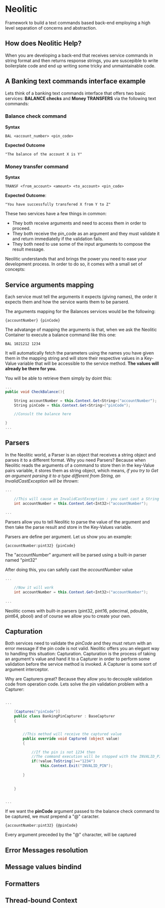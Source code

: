 # Neolitic
Framework to build a text commands based back-end employing a high level separation of concerns and abstraction.

## How does Neolitic Help?
When you are developing a back-end that receives service commands in string format and then returns response strings, you are
suscepible to write boilerplate code and end up writing some tricky and unmaintainable code.

## A Banking text commands interface example
Lets think of a banking text commands interface that offers two basic services: __BALANCE checks__ and
__Money TRANSFERS__ via the following text commands:

### Balance check command

__Syntax__
```pre
BAL <account_number> <pin_code>
```
__Expected Outcome__
```pre
"The balance of the account X is Y"
```

### Money transfer command

__Syntax__
```pre
TRANSF <from_account> <amount> <to_account> <pin_code>
```
__Expected Outcome__: 
```pre
"You have successfully transfered X from Y to Z"
```

These two services have a few things in common:
* They both receive arguments and need to access them in order to proceed.
* They both receive the pin_code as an argument and they must validate it and return immediatelly if the validation fails.
* They both need to use some of the input arguments to compose the result message.

Neolitic understands that and brings the power you need to ease your development process. In order to do so,
it comes with a small set of concepts:

## Service arguments mapping
Each service must tell the arguments it expects (giving names), the order it expects them and how the service wants them to be 
parserd. 

The arguments mapping for the Balances services would be the following:

```pre
{accountNumber} {pinCode}
```
The advatange of mapping the arguments is that, when we ask the Neolitic Container to execute a balance command
like this one: 

```pre
BAL 1021212 1234
```

It will automatically fetch the parameters using the names you have given them in the mapping string and will store their respective values in
a Key-Value variable that will be accessible to the service method.
__The values will already be there for you.__

You will be able to retrieve them simply by doint this:

```c#
...
public void CheckBalance(){

	String accountNumber = this.Context.Get<String>("accountNumber");
	String pinCode = this.Context.Get<String>("pinCode");

	//Consult the balance here

}
...

```

## Parsers

In the Neolitic world, a Parser is an object that receives a string object and parses it to a different format.
Why you need Parsers? Because when Neolitic reads the arguments of a command to store then in the key-Value pairs
variable, it stores them as string object, which means, *if you try to Get an argument parsing it to a type different
from String, an InvalidCastException will be thrown*:

```c#
...

	//This will cause an InvalidCastException : you cant cast a String to Int32
	int accountNumber = this.Context.Get<Int32>("accountNumber");
	
...
```

Parsers allow you to tell Neolitic to parse the value of the argument and then take the parse result and 
store in the Key-Values variable. 

Parsers are define per argument. Let us show you an example:

```pre
{accountNumber:pint32} {pinCode}
```
The "accountNumber" argument will be parsed using a built-in parser named "pint32"

After doing this, you can safelly cast the *accountNumber* value

```c#
...

	//Now it will work
	int accountNumber = this.Context.Get<Int32>("accountNumber");
	
...
```

Neolitic comes with built-in parsers (pint32, pint16, pdecimal, pdouble, pint64, pbool) and of course we allow you to create your own.

## Capturation

Both services need to validate the *pinCode* and they must return with an error message if the pin code
is not valid. Neolitic offers you an elegant way to handling this situation: Capturation.
Capturation is the process of taking an argument's value and hand it to a Capturer in order to perform some validation
before the service method is invoked. A Capturer is some sort of argument interceptor.

Why are Capturers great? Because they allow you to decouple validation code from operation code.
Lets solve the pin validation problem with a Capturer:

```c#

...

	[Captures("pinCode")]
	public class BankingPinCapturer : BaseCapturer
	{


		//This method will receive the captured value
		public override void Captured (object value)
		{

			//If the pin is not 1234 then
			//The command execution will be stopped with the INVALID_PIN error code
			if(!value.ToString()=="1234")
				this.Context.Exit("INVALID_PIN"); 
			
		}
		
		
	}


...

```

If we want the __pinCode__ argument passed to the balance check command to be captured, we must
prepend a "@" caracter.

```pre
{accountNumber:pint32} {@pinCode}
```
Every argument preceded by the "@" character, will be captured


## Error Messages resolution

## Message values bindind

## Formatters

## Thread-bound Context
